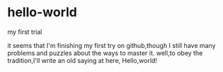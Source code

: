 # hello-world
my first trial

it seems that I'm finishing my first try on github,though I still have many problems and puzzles about the ways to master it.
well,to obey the tradition,I'll write an old saying at here,
Hello,world!

